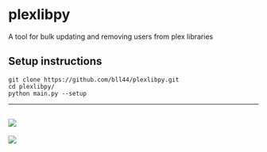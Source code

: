 # plexlibpy
A tool for bulk updating and removing users from plex libraries

## Setup instructions
```
git clone https://github.com/bll44/plexlibpy.git
cd plexlibpy/
python main.py --setup
```
---
![](http://imgur.com/a/CPQIS)
---
![](http://imgur.com/a/NZ6DK)
